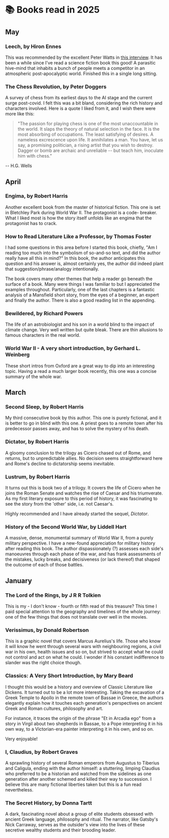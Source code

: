 # 📚 Books read in 2025

## May

### Leech, by Hiron Ennes

This was recommended by the excellent Peter Watts in [this
interview](https://www.forbes.com/sites/olliebarder/2025/04/09/peter-watts-on-blindsight-armored-core-and-working-with-neill-blomkamp/).
It has been a while since I've read a science fiction book this good! A
parasitic hive-mind that inhabits a bunch of people meets a competitor in an
atmospheric post-apocalyptic world. Finished this in a single long sitting.

### The Chess Revolution, by Peter Doggers

A survey of chess from its earliest days to the AI stage and the current 
surge post-covid.
I felt this was a bit bland, considering the rich history and characters
involved. Here is a quote I liked from it, and I wish there were more 
like this:

> "The passion for playing chess is one of the most unaccountable in 
the world. It slaps the theory of natural selection in the face. It is
the most absorbing of occupations. The least satisfying of desires. A
nameless excrescence upon life. It annihilates a man. You have, let us 
say, a promising politician, a rising artist that you wish to destroy.
Dagger or bomb are archaic and unreliable -- but teach him, inoculate
him with chess."

-- H.G. Wells

## April

### Engima, by Robert Harris

Another excellent book from the master of historical fiction. This one
is set in Bletchley Park during World War II. The protagonist is a code-
breaker. What I liked most is how the story itself unfolds like an
engima that the protagonist has to crack.

### How to Read Literature Like a Professor, by Thomas Foster

I had some questions in this area before I started this book, chiefly,
"Am I reading too much into the symbolism of so-and-so text, and did the
author really have all this in mind?" In this book, the author anticipates
this question and his answer is, almost certainly yes, the author did
indeed plant that suggestion/phrase/analogy intentionally.

The book covers many other themes that help a reader go beneath the 
surface of a book. Many were things I was familiar to but I appreciated the
examples throughout. Particularly, one of the last chapters is a fantastic
analysis of a Mansfield short story, from the eyes of a beginner, an expert
and finally the author. There is also a good reading list in the appending.

### Bewildered, by Richard Powers

The life of an astrobiologist and his son in a world blind to the impact
of climate change. Very well written but quite bleak. There are thin 
allusions to famous characters in the real world. 

### World War II - A very short introduction, by Gerhard L. Weinberg

These short intros from Oxford are a great way to dip into an interesting 
topic. Having a read a much larger book recently, this one was a concise 
summary of the whole war.

## March

### Second Sleep, by Robert Harris

My third consecutive book by this author. This one is purely fictional, and 
it is better to go in blind with this one. A priest goes to a remote town 
after his predecessor passes away, and has to solve the mystery of his death. 

### Dictator, by Robert Harris

A gloomy conclusion to the trilogy as Cicero chased out of Rome, and returns,
but to unpredictable allies. No decision seems straightforward here and Rome's
decline to dictatorship seems inevitable.

### Lustrum, by Robert Harris

It turns out this is book two of a trilogy. It covers the life of Cicero when
he joins the Roman Senate and watches the rise of Caesar and his triumverate.
As my first literary exposure to this period of history, it was fascinating to
see the story from the 'other' side, i.e. not Caesar's.

Highly recommended and I have already started the sequel, *Dictator*.

### History of the Second World War, by Liddell Hart

A massive, dense, monumental summary of World War II, from a purely military
perspective. I have a new-found appreciation for military history after reading
this book. The author dispassionately (?) assesses each side's manoeuvres
through each phase of the war, and has frank assessments of the mistakes, lucky
breaks, and decisiveness (or lack thereof) that shaped the outcome of each of
those battles.

## January

### The Lord of the Rings, by J R R Tolkien

This is my - I don't know - fourth or fifth read of this treasure? This time I
paid special attention to the geography and timelines of the whole journey: one
of the few things that does not translate over well in the movies.

### Verissimus, by Donald Robertson

This is a graphic novel that covers Marcus Aurelius's life. Those who know it
will know he went through several wars with neighbouring regions, a civil war
in his own, health issues and so on, but strived to accept what he could not
control and act on what he could. I wonder if his constant indifference to
slander was the right choice though.

### Classics: A Very Short Introduction, by Mary Beard

I thought this would be a history and overview of Classic Literature like
Dickens. It turned out to be a lot more interesting. Taking the excavation of a
Greek Temple to Apollo in the remote town of Bassae in Greece, the authors
elegantly explain how it touches each generation's perspectives on ancient
Greek and Roman cultures, philosophy and art.

For instance, it traces the origin of the phrase "Et in Arcadia ego" from a
story in Virgil about two shepherds in Bassae, to a Pope interpreting it in his
own way, to a Victorian-era painter interpreting it in his own, and so on.

Very enjoyable!

### I, Claudius, by Robert Graves

A sprawling history of several Roman emperors from Augustus to Tiberius and
Caligula, ending with the author himself: a stuttering, limping Claudius who
preferred to be a historian and watched from the sidelines as one generation
after another schemed and killed their way to succession. I believe this are
many fictional liberties taken but this is a fun read nevertheless.

### The Secret History, by Donna Tartt

A dark, fascinating novel about a group of elite students obsessed with ancient
Greek language, philosophy and ritual.  The narrator, like Gatsby's Nick
Carraway, serves as the outsider's view into the lives of these secretive
wealthy students and their brooding leader.


